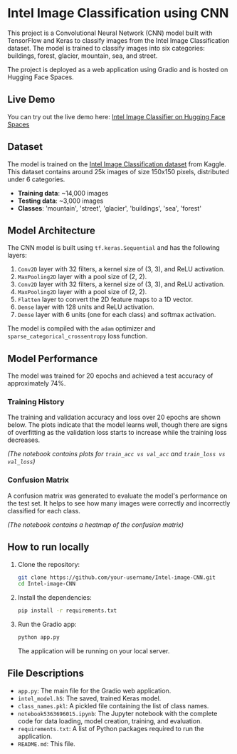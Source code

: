 # Intel Image Classification using CNN

This project is a Convolutional Neural Network (CNN) model built with TensorFlow and Keras to classify images from the Intel Image Classification dataset. The model is trained to classify images into six categories: buildings, forest, glacier, mountain, sea, and street.

The project is deployed as a web application using Gradio and is hosted on Hugging Face Spaces.

## Live Demo

You can try out the live demo here: [Intel Image Classifier on Hugging Face Spaces](https://ashvitta07-intel-image-classification.hf.space/?__theme=system&deep_link=LhD6MZKpHhg)

## Dataset

The model is trained on the [Intel Image Classification dataset](https://www.kaggle.com/datasets/puneet6060/intel-image-classification) from Kaggle. This dataset contains around 25k images of size 150x150 pixels, distributed under 6 categories.

- **Training data**: ~14,000 images
- **Testing data**: ~3,000 images
- **Classes**: 'mountain', 'street', 'glacier', 'buildings', 'sea', 'forest'

## Model Architecture

The CNN model is built using `tf.keras.Sequential` and has the following layers:

1.  `Conv2D` layer with 32 filters, a kernel size of (3, 3), and ReLU activation.
2.  `MaxPooling2D` layer with a pool size of (2, 2).
3.  `Conv2D` layer with 32 filters, a kernel size of (3, 3), and ReLU activation.
4.  `MaxPooling2D` layer with a pool size of (2, 2).
5.  `Flatten` layer to convert the 2D feature maps to a 1D vector.
6.  `Dense` layer with 128 units and ReLU activation.
7.  `Dense` layer with 6 units (one for each class) and softmax activation.

The model is compiled with the `adam` optimizer and `sparse_categorical_crossentropy` loss function.

## Model Performance

The model was trained for 20 epochs and achieved a test accuracy of approximately 74%.

### Training History

The training and validation accuracy and loss over 20 epochs are shown below. The plots indicate that the model learns well, though there are signs of overfitting as the validation loss starts to increase while the training loss decreases.

*(The notebook contains plots for `train_acc vs val_acc` and `train_loss vs val_loss`)*

### Confusion Matrix

A confusion matrix was generated to evaluate the model's performance on the test set. It helps to see how many images were correctly and incorrectly classified for each class.

*(The notebook contains a heatmap of the confusion matrix)*

## How to run locally

1.  Clone the repository:
    ```bash
    git clone https://github.com/your-username/Intel-image-CNN.git
    cd Intel-image-CNN
    ```
2.  Install the dependencies:
    ```bash
    pip install -r requirements.txt
    ```
3.  Run the Gradio app:
    ```bash
    python app.py
    ```
    The application will be running on your local server.

## File Descriptions

-   `app.py`: The main file for the Gradio web application.
-   `intel_model.h5`: The saved, trained Keras model.
-   `class_names.pkl`: A pickled file containing the list of class names.
-   `notebook5363696015.ipynb`: The Jupyter notebook with the complete code for data loading, model creation, training, and evaluation.
-   `requirements.txt`: A list of Python packages required to run the application.
-   `README.md`: This file.